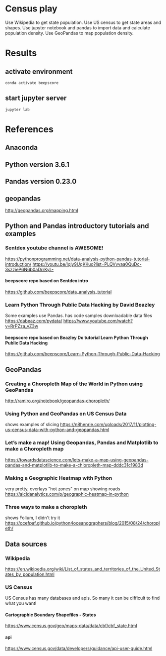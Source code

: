# Census play
Use Wikipedia to get state population.
Use US census to get state areas and shapes.
Use jupyter notebook and pandas to import data and calculate population density.
Use GeoPandas to map population density.

# Results

## activate environment
    conda activate beepscore

## start jupyter server
    jupyter lab

# References

## Anaconda
## Python version 3.6.1
## Pandas version 0.23.0
## geopandas
http://geopandas.org/mapping.html

## Python and Pandas introductory tutorials and examples

### Sentdex youtube channel is AWESOME!
https://pythonprogramming.net/data-analysis-python-pandas-tutorial-introduction/
https://youtu.be/Iqjy9UqKKuo?list=PLQVvvaa0QuDc-3szzjeP6N6b0aDrrKyL-

#### beepscore repo based on Sentdex intro
https://github.com/beepscore/data_analysis_tutorial

### Learn Python Through Public Data Hacking by David Beazley
Some examples use Pandas.
has code samples downloadable data files
https://dabeaz.com/pydata/
https://www.youtube.com/watch?v=RrPZza_vZ3w

#### beepscore repo based on Beazley Do tutorial Learn Python Through Public Data Hacking
https://github.com/beepscore/Learn-Python-Through-Public-Data-Hacking

## GeoPandas

### Creating a Choropleth Map of the World in Python using GeoPandas
http://ramiro.org/notebook/geopandas-choropleth/

### Using Python and GeoPandas on US Census Data
shows examples of slicing
https://n8henrie.com/uploads/2017/11/plotting-us-census-data-with-python-and-geopandas.html

### Let’s make a map! Using Geopandas, Pandas and Matplotlib to make a Choropleth map
https://towardsdatascience.com/lets-make-a-map-using-geopandas-pandas-and-matplotlib-to-make-a-chloropleth-map-dddc31c1983d

### Making a Geographic Heatmap with Python
very pretty, overlays "hot zones" on map showing roads
https://alcidanalytics.com/p/geographic-heatmap-in-python

### Three ways to make a choropleth
shows Folium, I didn't try it
https://ocefpaf.github.io/python4oceanographers/blog/2015/08/24/choropleth/

## Data sources

### Wikipedia
https://en.wikipedia.org/wiki/List_of_states_and_territories_of_the_United_States_by_population.html

### US Census
US Census has many databases and apis. So many it can be difficult to find what you want!

#### Cartographic Boundary Shapefiles - States
https://www.census.gov/geo/maps-data/data/cbf/cbf_state.html

#### api
https://www.census.gov/data/developers/guidance/api-user-guide.html

